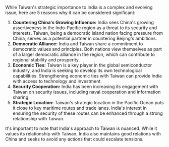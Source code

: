 While Taiwan's strategic importance to India is a complex and evolving issue, here are 5 reasons why it can be considered significant:

1. **Countering China's Growing Influence:** India sees China's growing assertiveness in the Indo-Pacific region as a threat to its security and interests. Taiwan, being a democratic island nation facing pressure from China, serves as a potential partner in countering Beijing's ambitions.  
2. **Democratic Alliance:** India and Taiwan share a commitment to democratic values and principles. Both nations view themselves as part of a larger democratic alliance in the region, which can contribute to regional stability and prosperity.  
3. **Economic Ties:** Taiwan is a key player in the global semiconductor industry, and India is seeking to develop its own technological capabilities. Strengthening economic ties with Taiwan can provide India with access to technology and investment.  
4. **Security Cooperation:** India has been increasing its engagement with Taiwan on security issues, including naval cooperation and information sharing.  
5. **Strategic Location:** Taiwan's strategic location in the Pacific Ocean puts it close to key maritime routes and trade lanes. India's interest in ensuring the security of these routes can be enhanced through a strong relationship with Taiwan.

It's important to note that India's approach to Taiwan is nuanced. While it values its relationship with Taiwan, India also maintains good relations with China and seeks to avoid any actions that could escalate tensions. 
